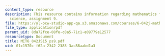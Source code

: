 ```yaml
---
content_type: resource
description: This resource contains information regarding mathematics for computer
  science, assignment 9.
file: https://ol-ocw-studio-app-qa.s3.amazonaws.com/courses/6-042j-mathematics-for-computer-science-spring-2015/01c1570cf62a234223833ac88aabd1a3_MIT6_042JS15_ps9.pdf
file_type: application/pdf
parent_uid: 8da72fce-08fe-c8a5-71c1-e09779e12577
resourcetype: Document
title: MIT6_042JS15_ps9.pdf
uid: 01c1570c-f62a-2342-2383-3ac88aabd1a3
---
```

